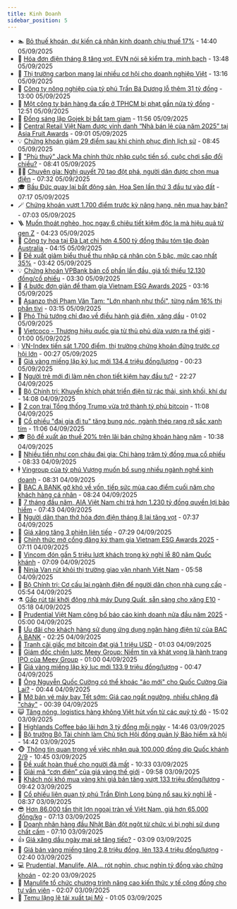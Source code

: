 ```yaml
---
title: Kinh Doanh
sidebar_position: 5
---
```


<!-- dantri-kinh-doanh:START -->
- 🏊 [Bỏ thuế khoán, dự kiến cá nhân kinh doanh chịu thuế 17%](https://dantri.com.vn/kinh-doanh/bo-thue-khoan-du-kien-ca-nhan-kinh-doanh-chiu-thue-17-20250905205703379.htm) - 14:40 05/09/2025
- 🦆 [Hóa đơn điện tháng 8 tăng vọt, EVN nói sẽ kiểm tra, minh bạch](https://dantri.com.vn/kinh-doanh/hoa-don-dien-thang-8-tang-vot-evn-noi-se-kiem-tra-minh-bach-20250905143734308.htm) - 13:48 05/09/2025
- 🦄 [Thị trường carbon mang lại nhiều cơ hội cho doanh nghiệp Việt](https://dantri.com.vn/kinh-doanh/thi-truong-carbon-mang-lai-nhieu-co-hoi-cho-doanh-nghiep-viet-20250905183409142.htm) - 13:16 05/09/2025
- 🌝 [Công ty nông nghiệp của tỷ phú Trần Bá Dương lỗ thêm 31 tỷ đồng](https://dantri.com.vn/kinh-doanh/cong-ty-nong-nghiep-cua-ty-phu-tran-ba-duong-lo-them-31-ty-dong-20250905173535113.htm) - 13:00 05/09/2025
- 💃 [Một công ty bán hàng đa cấp ở TPHCM bị phạt gần nửa tỷ đồng](https://dantri.com.vn/kinh-doanh/mot-cong-ty-ban-hang-da-cap-o-tphcm-bi-phat-gan-nua-ty-dong-20250905180542225.htm) - 12:51 05/09/2025
- 🦏 [Đồng sáng lập Gojek bị bắt tạm giam](https://dantri.com.vn/kinh-doanh/dong-sang-lap-gojek-bi-bat-tam-giam-20250905170915330.htm) - 11:56 05/09/2025
- 🦩 [Central Retail Việt Nam được vinh danh “Nhà bán lẻ của năm 2025” tại Asia Fruit Awards](https://dantri.com.vn/kinh-doanh/central-retail-viet-nam-duoc-vinh-danh-nha-ban-le-cua-nam-2025-tai-asia-fruit-awards-20250905153426058.htm) - 09:01 05/09/2025
- 💡 [Chứng khoán giảm 29 điểm sau khi chinh phục đỉnh lịch sử](https://dantri.com.vn/kinh-doanh/chung-khoan-giam-29-diem-sau-khi-chinh-phuc-dinh-lich-su-20250905095415773.htm) - 08:45 05/09/2025
- 🌊 [&quot;Phù thuỷ&quot; Jack Ma chính thức nhập cuộc tiền số, cuộc chơi sắp đổi chiều?](https://dantri.com.vn/kinh-doanh/phu-thuy-jack-ma-chinh-thuc-nhap-cuoc-tien-so-cuoc-choi-sap-doi-chieu-20250903174631177.htm) - 08:41 05/09/2025
- 🧑‍💻 [Chuyên gia: Nghị quyết 70 tạo đột phá, người dân được chọn mua điện](https://dantri.com.vn/kinh-doanh/chuyen-gia-nghi-quyet-70-tao-dot-pha-nguoi-dan-duoc-chon-mua-dien-20250905135433479.htm) - 07:32 05/09/2025
- 🎓 [Bầu Đức quay lại bất động sản, Hoa Sen lần thứ 3 đầu tư vào đất](https://dantri.com.vn/kinh-doanh/bau-duc-quay-lai-bat-dong-san-hoa-sen-lan-thu-3-dau-tu-vao-dat-20250905125723555.htm) - 07:17 05/09/2025
- 🪄 [Chứng khoán vượt 1.700 điểm trước kỳ nâng hạng, nên mua hay bán?](https://dantri.com.vn/kinh-doanh/chung-khoan-vuot-1700-diem-truoc-ky-nang-hang-nen-mua-hay-ban-20250905125543885.htm) - 07:03 05/09/2025
- 🪜 [Muốn thoát nghèo, học ngay 6 chiêu tiết kiệm độc lạ mà hiệu quả từ gen Z](https://dantri.com.vn/kinh-doanh/muon-thoat-ngheo-hoc-ngay-6-chieu-tiet-kiem-doc-la-ma-hieu-qua-tu-gen-z-20250905110348060.htm) - 04:23 05/09/2025
- 🦄 [Công ty hoa tại Đà Lạt chi hơn 4.500 tỷ đồng thâu tóm tập đoàn Australia](https://dantri.com.vn/kinh-doanh/cong-ty-hoa-tai-da-lat-chi-hon-4500-ty-dong-thau-tom-tap-doan-australia-20250905110046071.htm) - 04:15 05/09/2025
- 💯 [Đề xuất giảm biểu thuế thu nhập cá nhân còn 5 bậc, mức cao nhất 35%](https://dantri.com.vn/kinh-doanh/de-xuat-giam-bieu-thue-thu-nhap-ca-nhan-con-5-bac-muc-cao-nhat-35-20250905101334483.htm) - 03:42 05/09/2025
- 💡 [Chứng khoán VPBank bán cổ phần lần đầu, giá tối thiểu 12.130 đồng/cổ phiếu](https://dantri.com.vn/kinh-doanh/chung-khoan-vpbank-ban-co-phan-lan-dau-gia-toi-thieu-12130-dongco-phieu-20250904074942586.htm) - 03:30 05/09/2025
- 🧰 [4 bước đơn giản để tham gia Vietnam ESG Awards 2025](https://dantri.com.vn/kinh-doanh/4-buoc-don-gian-de-tham-gia-vietnam-esg-awards-2025-20250905100808208.htm) - 03:16 05/09/2025
- 🎊 [Asanzo thời Phạm Văn Tam: &quot;Lớn nhanh như thổi&quot;, từng nắm 16% thị phần tivi](https://dantri.com.vn/kinh-doanh/asanzo-thoi-pham-van-tam-lon-nhanh-nhu-thoi-tung-nam-16-thi-phan-tivi-20250904091421277.htm) - 03:15 05/09/2025
- 🔭 [Phó Thủ tướng chỉ đạo về điều hành giá điện, xăng dầu](https://dantri.com.vn/kinh-doanh/pho-thu-tuong-chi-dao-ve-dieu-hanh-gia-dien-xang-dau-20250904224402507.htm) - 01:02 05/09/2025
- 💼 [Vietcoco - Thương hiệu quốc gia từ thủ phủ dừa vươn ra thế giới](https://dantri.com.vn/kinh-doanh/vietcoco-thuong-hieu-quoc-gia-tu-thu-phu-dua-vuon-ra-the-gioi-20250904092505224.htm) - 01:00 05/09/2025
- 🕯 [VN-Index tiến sát 1.700 điểm, thị trường chứng khoán đứng trước cơ hội lớn](https://dantri.com.vn/kinh-doanh/vn-index-tien-sat-1700-diem-thi-truong-chung-khoan-dung-truoc-co-hoi-lon-20250905071505806.htm) - 00:27 05/09/2025
- 🫣 [Giá vàng miếng lập kỷ lục mới 134,4 triệu đồng/lượng](https://dantri.com.vn/kinh-doanh/gia-vang-mieng-lap-ky-luc-moi-1344-trieu-dongluong-20250905011036779.htm) - 00:23 05/09/2025
- 🤠 [Người trẻ mới đi làm nên chọn tiết kiệm hay đầu tư?](https://dantri.com.vn/kinh-doanh/nguoi-tre-moi-di-lam-nen-chon-tiet-kiem-hay-dau-tu-20250902090527930.htm) - 22:27 04/09/2025
- 🌈 [Bộ Chính trị: Khuyến khích phát triển điện từ rác thải, sinh khối, khí dư](https://dantri.com.vn/kinh-doanh/bo-chinh-tri-khuyen-khich-phat-trien-dien-tu-rac-thai-sinh-khoi-khi-du-20250904182752971.htm) - 14:08 04/09/2025
- 🦅 [2 con trai Tổng thống Trump vừa trở thành tỷ phú bitcoin](https://dantri.com.vn/kinh-doanh/2-con-trai-tong-thong-trump-vua-tro-thanh-ty-phu-bitcoin-20250904164903322.htm) - 11:08 04/09/2025
- 🌁 [Cổ phiếu &quot;đại gia đi tu&quot; tăng bung nóc, ngành thép rạng rỡ sắc xanh tím](https://dantri.com.vn/kinh-doanh/co-phieu-dai-gia-di-tu-tang-bung-noc-nganh-thep-rang-ro-sac-xanh-tim-20250904154844880.htm) - 11:06 04/09/2025
- 🎓 [Bỏ đề xuất áp thuế 20% trên lãi bán chứng khoán hàng năm](https://dantri.com.vn/kinh-doanh/bo-de-xuat-ap-thue-20-tren-lai-ban-chung-khoan-hang-nam-20250904155637989.htm) - 10:38 04/09/2025
- 📝 [Nhiều tiền như con cháu đại gia: Chi hàng trăm tỷ đồng mua cổ phiếu](https://dantri.com.vn/kinh-doanh/nhieu-tien-nhu-con-chau-dai-gia-chi-hang-tram-ty-dong-mua-co-phieu-20250904121253400.htm) - 08:33 04/09/2025
- 🕴 [Vingroup của tỷ phú Vượng muốn bổ sung nhiều ngành nghề kinh doanh](https://dantri.com.vn/kinh-doanh/vingroup-cua-ty-phu-vuong-muon-bo-sung-nhieu-nganh-nghe-kinh-doanh-20250904152703810.htm) - 08:31 04/09/2025
- 🧰 [BAC A BANK gỡ khó về vốn, tiếp sức mùa cao điểm cuối năm cho khách hàng cá nhân](https://dantri.com.vn/kinh-doanh/bac-a-bank-go-kho-ve-von-tiep-suc-mua-cao-diem-cuoi-nam-cho-khach-hang-ca-nhan-20250904152106229.htm) - 08:24 04/09/2025
- 🤖 [7 tháng đầu năm, AIA Việt Nam chi trả hơn 1.230 tỷ đồng quyền lợi bảo hiểm](https://dantri.com.vn/kinh-doanh/7-thang-dau-nam-aia-viet-nam-chi-tra-hon-1230-ty-dong-quyen-loi-bao-hiem-20250904143151849.htm) - 07:43 04/09/2025
- 🤠 [Người dân than thở hóa đơn điện tháng 8 lại tăng vọt](https://dantri.com.vn/kinh-doanh/nguoi-dan-than-tho-hoa-don-dien-thang-8-lai-tang-vot-20250904112843562.htm) - 07:37 04/09/2025
- 🌮 [Giá xăng tăng 3 phiên liên tiếp](https://dantri.com.vn/kinh-doanh/gia-xang-tang-3-phien-lien-tiep-20250904140024891.htm) - 07:29 04/09/2025
- 🦄 [Chính thức mở cổng đăng ký tham gia Vietnam ESG Awards 2025](https://dantri.com.vn/kinh-doanh/chinh-thuc-mo-cong-dang-ky-tham-gia-vietnam-esg-awards-2025-20250729154339411.htm) - 07:11 04/09/2025
- 👺 [Vincom đón gần 5 triệu lượt khách trong kỳ nghỉ lễ 80 năm Quốc khánh](https://dantri.com.vn/kinh-doanh/vincom-don-gan-5-trieu-luot-khach-trong-ky-nghi-le-80-nam-quoc-khanh-20250904140151059.htm) - 07:09 04/09/2025
- 🤗 [Ninja Van rút khỏi thị trường giao vận nhanh Việt Nam](https://dantri.com.vn/kinh-doanh/ninja-van-rut-khoi-thi-truong-giao-van-nhanh-viet-nam-20250904115129588.htm) - 05:58 04/09/2025
- 💪 [Bộ Chính trị: Cơ cấu lại ngành điện để người dân chọn nhà cung cấp](https://dantri.com.vn/kinh-doanh/bo-chinh-tri-co-cau-lai-nganh-dien-de-nguoi-dan-chon-nha-cung-cap-20250904124849891.htm) - 05:54 04/09/2025
- ⚗️ [Gấp rút tái khởi động nhà máy Dung Quất, sẵn sàng cho xăng E10](https://dantri.com.vn/kinh-doanh/gap-rut-tai-khoi-dong-nha-may-dung-quat-san-sang-cho-xang-e10-20250729103814431.htm) - 05:18 04/09/2025
- 🧠 [Prudential Việt Nam công bố báo cáo kinh doanh nửa đầu năm 2025](https://dantri.com.vn/kinh-doanh/prudential-viet-nam-cong-bo-bao-cao-kinh-doanh-nua-dau-nam-2025-20250904111850740.htm) - 05:00 04/09/2025
- 🗽 [Ưu đãi cho khách hàng sử dụng ứng dụng ngân hàng điện tử của BAC A BANK](https://dantri.com.vn/kinh-doanh/uu-dai-cho-khach-hang-su-dung-ung-dung-ngan-hang-dien-tu-cua-bac-a-bank-20250904091804591.htm) - 02:25 04/09/2025
- 🫣 [Tranh cãi giấc mơ bitcoin đạt giá 1 triệu USD](https://dantri.com.vn/kinh-doanh/tranh-cai-giac-mo-bitcoin-dat-gia-1-trieu-usd-20250903235303178.htm) - 01:03 04/09/2025
- 🫣 [Giám đốc chiến lược Meey Group: Niềm tin và khát vọng là hành trang IPO của Meey Group](https://dantri.com.vn/kinh-doanh/giam-doc-chien-luoc-meey-group-niem-tin-va-khat-vong-la-hanh-trang-ipo-cua-meey-group-20250903173128984.htm) - 01:00 04/09/2025
- 🫣 [Giá vàng miếng lập kỷ lục mới 133,9 triệu đồng/lượng](https://dantri.com.vn/kinh-doanh/gia-vang-mieng-lap-ky-luc-moi-1339-trieu-dongluong-20250904014452571.htm) - 00:47 04/09/2025
- 💂 [Ông Nguyễn Quốc Cường có thể khoác &quot;áo mới&quot; cho Quốc Cường Gia Lai?](https://dantri.com.vn/kinh-doanh/ong-nguyen-quoc-cuong-co-the-khoac-ao-moi-cho-quoc-cuong-gia-lai-20250903115118930.htm) - 00:44 04/09/2025
- 💫 [Mở bán vé máy bay Tết sớm: Giá cao ngất ngưởng, nhiều chặng đã &quot;cháy&quot;](https://dantri.com.vn/kinh-doanh/mo-ban-ve-may-bay-tet-som-gia-cao-ngat-nguong-nhieu-chang-da-chay-20250903235643272.htm) - 00:39 04/09/2025
- 😺 [Tăng nóng, logistics hàng không Việt hút vốn từ các quỹ tỷ đô](https://dantri.com.vn/kinh-doanh/tang-nong-logistics-hang-khong-viet-hut-von-tu-cac-quy-ty-do-20250903100153378.htm) - 15:02 03/09/2025
- 🦆 [Highlands Coffee báo lãi hơn 3 tỷ đồng mỗi ngày](https://dantri.com.vn/kinh-doanh/highlands-coffee-bao-lai-hon-3-ty-dong-moi-ngay-20250903161707909.htm) - 14:46 03/09/2025
- 👀 [Bộ trưởng Bộ Tài chính làm Chủ tịch Hội đồng quản lý Bảo hiểm xã hội](https://dantri.com.vn/kinh-doanh/bo-truong-bo-tai-chinh-lam-chu-tich-hoi-dong-quan-ly-bao-hiem-xa-hoi-20250903172927894.htm) - 14:42 03/09/2025
- 🐵 [Thông tin quan trọng về việc nhận quà 100.000 đồng dịp Quốc khánh 2/9](https://dantri.com.vn/kinh-doanh/thong-tin-quan-trong-ve-viec-nhan-qua-100000-dong-dip-quoc-khanh-29-20250903164435731.htm) - 10:45 03/09/2025
- 🤖 [Đề xuất hoàn thuế cho người đã mất](https://dantri.com.vn/kinh-doanh/de-xuat-hoan-thue-cho-nguoi-da-mat-20250903163756349.htm) - 10:33 03/09/2025
- 💂 [Giải mã “cơn điên” của giá vàng thế giới](https://dantri.com.vn/kinh-doanh/giai-ma-con-dien-cua-gia-vang-the-gioi-20250903102631349.htm) - 09:58 03/09/2025
- 🦆 [Khách nói khó mua vàng khi giá bán tăng vượt 133 triệu đồng/lượng](https://dantri.com.vn/kinh-doanh/khach-noi-kho-mua-vang-khi-gia-ban-tang-vuot-133-trieu-dongluong-20250903144122270.htm) - 09:42 03/09/2025
- 🦅 [Cổ phiếu liên quan tỷ phú Trần Đình Long bùng nổ sau kỳ nghỉ lễ](https://dantri.com.vn/kinh-doanh/co-phieu-lien-quan-ty-phu-tran-dinh-long-bung-no-sau-ky-nghi-le-20250903152731777.htm) - 08:37 03/09/2025
- 😎 [Hơn 86.000 tấn thịt lợn ngoại tràn về Việt Nam, giá hơn 65.000 đồng/kg](https://dantri.com.vn/kinh-doanh/hon-86000-tan-thit-lon-ngoai-tran-ve-viet-nam-gia-hon-65000-dongkg-20250903132815804.htm) - 07:13 03/09/2025
- 🐎 [Doanh nhân hàng đầu Nhật Bản đột ngột từ chức vì bị nghi sử dụng chất cấm](https://dantri.com.vn/kinh-doanh/doanh-nhan-hang-dau-nhat-ban-dot-ngot-tu-chuc-vi-bi-nghi-su-dung-chat-cam-20250903130425503.htm) - 07:10 03/09/2025
- 👍 [Giá xăng dầu ngày mai sẽ tăng tiếp?](https://dantri.com.vn/kinh-doanh/gia-xang-dau-ngay-mai-se-tang-tiep-20250903092214348.htm) - 03:09 03/09/2025
- 🦒 [Giá bán vàng miếng tăng 2,8 triệu đồng, lên 133,4 triệu đồng/lượng](https://dantri.com.vn/kinh-doanh/gia-ban-vang-mieng-tang-28-trieu-dong-len-1334-trieu-dongluong-20250903010133636.htm) - 02:40 03/09/2025
- 💻 [Prudential, Manulife, AIA… rót nghìn, chục nghìn tỷ đồng vào chứng khoán](https://dantri.com.vn/kinh-doanh/prudential-manulife-aia-rot-nghin-chuc-nghin-ty-dong-vao-chung-khoan-20250902205850393.htm) - 02:20 03/09/2025
- 👺 [Manulife tổ chức chương trình nâng cao kiến thức y tế cộng đồng cho tư vấn viên](https://dantri.com.vn/kinh-doanh/manulife-to-chuc-chuong-trinh-nang-cao-kien-thuc-y-te-cong-dong-cho-tu-van-vien-20250829172753299.htm) - 02:07 03/09/2025
- 🧐 [Temu lặng lẽ tái xuất tại Mỹ](https://dantri.com.vn/kinh-doanh/temu-lang-le-tai-xuat-tai-my-20250828210359393.htm) - 01:05 03/09/2025<!-- dantri-kinh-doanh:END -->
